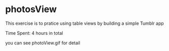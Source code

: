 # photosView

This exercise is to pratice using table views by building a simple Tumblr app

Time Spent: 4 hours in total

you can see photoView.gif for detail
